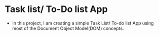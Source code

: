 # Task list/ To-Do list App
* In this project, I am creating a simple Task List/ To-do list App using most of the Document Object Model(DOM) concepts.
